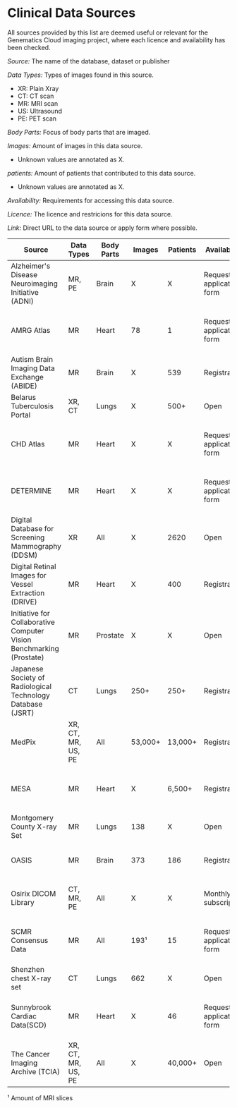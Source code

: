# Clinical Data Sources
All sources provided by this list are deemed useful or relevant for the
Genematics Cloud imaging project, where each licence and availability
has been checked.

_Source:_
The name of the database, dataset or publisher

_Data Types:_
Types of images found in this source.
* XR: Plain Xray
* CT: CT scan
* MR: MRI scan
* US: Ultrasound
* PE: PET scan

_Body Parts:_
Focus of body parts that are imaged.

_Images:_
Amount of images in this data source. 
* Unknown values are annotated as X.

_patients:_
Amount of patients that contributed to this data source. 
* Unknown values are annotated as X.

_Availability:_
Requirements for accessing this data source.

_Licence:_
The licence and restricions for this data source.

_Link:_
Direct URL to the data source or apply form where possible.

| __Source__                                                             | __Data Types__       | __Body Parts__   | __Images__   | __Patients__   | __Availability__              | __Licence__                                                   | __Link__                                                                         |
|------------------------------------------------------------------------|----------------------|------------------|--------------|----------------|-------------------------------|---------------------------------------------------------------|----------------------------------------------------------------------------------|
| Alzheimer's Disease Neuroimaging Initiative (ADNI)                     | MR, PE               | Brain            | X            | X              | Request on application form   | Non-commercial, non-modify, non-distribute                    | http://adni.loni.usc.edu/data-samples/access-data/                               |
| AMRG Atlas                                                             | MR                   | Heart            | 78           | 1              | Request on application form   | Non-commercial, non-modify, non-distribute                    | http://www.cardiacatlas.org/studies/amrg-cardiac-atlas/                          |
| Autism Brain Imaging Data Exchange (ABIDE)                             | MR                   | Brain            | X            | 539            | Registration                  | Non-commercial                                                | http://preprocessed-connectomes-project.org/abide/                               |
| Belarus Tuberculosis Portal                                            | XR, CT               | Lungs            | X            | 500+           | Open                          | Non-commercial                                                | tuberculosis.by                                                                  |
| CHD Atlas                                                              | MR                   | Heart            | X            | X              | Request on application form   | Non-commercial, non-modify, non-distribute                    | http://www.cardiacatlas.org/studies/chd-atlas/                                   |
| DETERMINE                                                              | MR                   | Heart            | X            | X              | Request on application form   | Non-commercial, non-modify, non-distribute                    | http://www.cardiacatlas.org/studies/determine/                                   |
| Digital Database for Screening Mammography (DDSM)                      | XR                   | All              | X            | 2620           | Open                          | Primarily research and algorithm development                  | http://marathon.csee.usf.edu/Mammography/Database.html                           |
| Digital Retinal Images for Vessel Extraction (DRIVE)                   | MR                   | Heart            | X            | 400            | Registration                  | Non-commercial, non-modify, non-distribute                    | https://www.isi.uu.nl/Research/Databases/DRIVE/download.php                      |
| Initiative for Collaborative Computer Vision Benchmarking (Prostate)   | MR                   | Prostate         | X            | X              | Open                          | MIT licence                                                   | https://zenodo.org/record/162231#.Wg6gyGRaOUm                                    |
| Japanese Society of Radiological Technology Database (JSRT)            | CT                   | Lungs            | 250+         | 250+           | Registration                  | Non-commercial, non-distribute                                | http://db.jsrt.or.jp/eng.php                                                     |
| MedPix                                                                 | XR, CT, MR, US, PE   | All              | 53,000+      | 13,000+        | Registration                  | Personal use only, including local private distribution       | https://medpix.nlm.nih.gov/home                                                  |
| MESA                                                                   | MR                   | Heart            | X            | 6,500+         | Registration                  | Non-commercial, non-modify, non-distribute                    | https://www.mesa-nhlbi.org                                                       |
| Montgomery County X-ray Set                                            | MR                   | Lungs            | 138          | X              | Open                          | MIT licence                                                   | https://ceb.nlm.nih.gov/repositories/tuberculosis-chest-x-ray-image-data-sets/   |
| OASIS                                                                  | MR                   | Brain            | 373          | 186            | Registration                  | Modify and distribute on creator agreement                    | http://www.oasis-brains.org                                                      |
| Osirix DICOM Library                                                   | CT, MR, PE           | All              | X            | X              | Monthly subscription          | Non-commercial, non-distribute                                | http://www.osirix-viewer.com/resources/dicom-image-library/                      |
| SCMR Consensus Data                                                    | MR                   | All              | 193¹         | 15             | Request on application form   | Non-commercial, non-modify, non-distribute                    | http://www.cardiacatlas.org/studies/scmr-consensus-data/                         |
| Shenzhen chest X-ray set                                               | CT                   | Lungs            | 662          | X              | Open                          | MIT licence                                                   | https://ceb.nlm.nih.gov/repositories/tuberculosis-chest-x-ray-image-data-sets/   |
| Sunnybrook Cardiac Data(SCD)                                           | MR                   | Heart            | X            | 46             | Request on application form   | Non-commercial, non-modify, non-distribute                    | http://www.cardiacatlas.org/studies/sunnybrook-cardiac-data/                     |
| The Cancer Imaging Archive (TCIA)                                      | XR, CT, MR, US, PE   | All              | X            | 40,000+        | Open                          | Non-modify, additional restrictions on certain sub datasets   | http://www.cancerimagingarchive.net                                              |
¹ Amount of MRI slices










